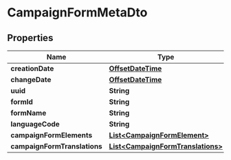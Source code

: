 # CampaignFormMetaDto

## Properties
Name | Type | Description | Notes
------------ | ------------- | ------------- | -------------
**creationDate** | [**OffsetDateTime**](OffsetDateTime.md) |  |  [optional]
**changeDate** | [**OffsetDateTime**](OffsetDateTime.md) |  |  [optional]
**uuid** | **String** |  |  [optional]
**formId** | **String** |  |  [optional]
**formName** | **String** |  |  [optional]
**languageCode** | **String** |  |  [optional]
**campaignFormElements** | [**List&lt;CampaignFormElement&gt;**](CampaignFormElement.md) |  |  [optional]
**campaignFormTranslations** | [**List&lt;CampaignFormTranslations&gt;**](CampaignFormTranslations.md) |  |  [optional]
